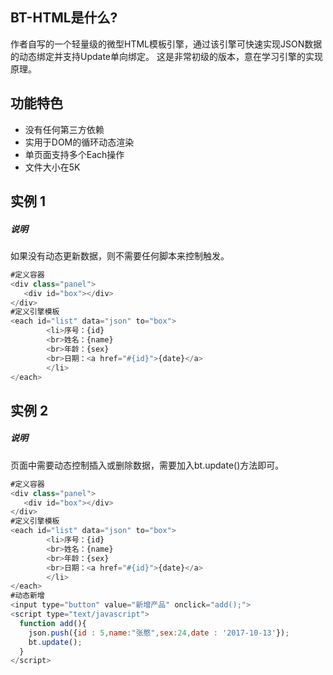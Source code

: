 ## BT-HTML是什么?

作者自写的一个轻量级的微型HTML模板引擎，通过该引擎可快速实现JSON数据的动态绑定并支持Update单向绑定。
这是非常初级的版本，意在学习引擎的实现原理。

## 功能特色
* 没有任何第三方依赖
* 实用于DOM的循环动态渲染
* 单页面支持多个Each操作
* 文件大小在5K

## 实例 1
##### 说明
如果没有动态更新数据，则不需要任何脚本来控制触发。
```javascript
#定义容器
<div class="panel">
   <div id="box"></div>
</div>
#定义引擎模板
<each id="list" data="json" to="box">
        <li>序号：{id}
        <br>姓名：{name}
        <br>年龄：{sex}
        <br>日期：<a href="#{id}">{date}</a>
        </li>
</each>
```
## 实例 2
##### 说明
页面中需要动态控制插入或删除数据，需要加入bt.update()方法即可。
```javascript
#定义容器
<div class="panel">
   <div id="box"></div>
</div>
#定义引擎模板
<each id="list" data="json" to="box">
        <li>序号：{id}
        <br>姓名：{name}
        <br>年龄：{sex}
        <br>日期：<a href="#{id}">{date}</a>
        </li>
</each>
#动态新增
<input type="button" value="新增产品" onclick="add();">
<script type="text/javascript">
  function add(){
    json.push({id : 5,name:"张憨",sex:24,date : '2017-10-13'});
    bt.update();
  }
</script>
```
